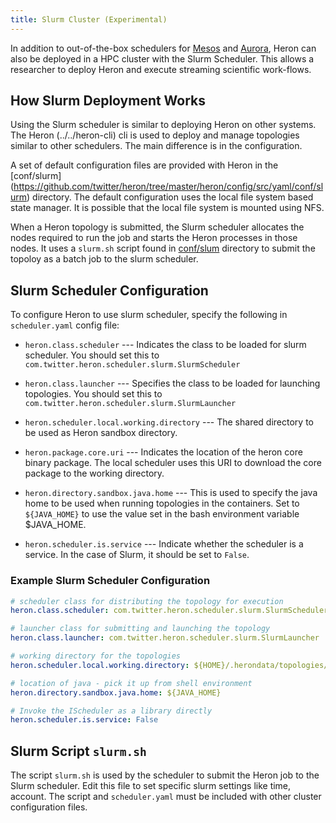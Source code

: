 ```yaml
---
title: Slurm Cluster (Experimental)
---
```


In addition to out-of-the-box schedulers for [Mesos](../mesos) and
[Aurora](../aurora), Heron can also be deployed in a HPC cluster with the Slurm Scheduler.
This allows a researcher to deploy Heron and execute streaming scientific work-flows.

## How Slurm Deployment Works

Using the Slurm scheduler is similar to deploying Heron on other systems. The Heron 
(../../heron-cli) cli is used to deploy and manage topologies similar to other 
schedulers. The main difference is in the configuration.

A set of default configuration files are provided with Heron in the [conf/slurm]
(https://github.com/twitter/heron/tree/master/heron/config/src/yaml/conf/slurm) directory. 
The default configuration uses the local file system based state manager. It is
possible that the local file system is mounted using NFS.

When a Heron topology is submitted, the Slurm scheduler allocates the nodes required to 
run the job and starts the Heron processes in those nodes. It uses a `slurm.sh` script found in 
[conf/slum](https://github.com/twitter/heron/tree/master/heron/config/src/yaml/conf/slurm)
directory to submit the topoloy as a batch job to the slurm scheduler.

## Slurm Scheduler Configuration

To configure Heron to use slurm scheduler, specify the following in `scheduler.yaml`
config file:

* `heron.class.scheduler` --- Indicates the class to be loaded for slurm scheduler.
You should set this to `com.twitter.heron.scheduler.slurm.SlurmScheduler`

* `heron.class.launcher` --- Specifies the class to be loaded for launching
topologies. You should set this to `com.twitter.heron.scheduler.slurm.SlurmLauncher`

* `heron.scheduler.local.working.directory` --- The shared directory to be used as
Heron sandbox directory.

* `heron.package.core.uri` --- Indicates the location of the heron core binary package.
The local scheduler uses this URI to download the core package to the working directory.

* `heron.directory.sandbox.java.home` --- This is used to specify the java home to
be used when running topologies in the containers. Set to `${JAVA_HOME}` to use
the value set in the bash environment variable $JAVA_HOME.

* `heron.scheduler.is.service` --- Indicate whether the scheduler
is a service. In the case of Slurm, it should be set to `False`.

### Example Slurm Scheduler Configuration

```yaml
# scheduler class for distributing the topology for execution
heron.class.scheduler: com.twitter.heron.scheduler.slurm.SlurmScheduler

# launcher class for submitting and launching the topology
heron.class.launcher: com.twitter.heron.scheduler.slurm.SlurmLauncher

# working directory for the topologies
heron.scheduler.local.working.directory: ${HOME}/.herondata/topologies/${CLUSTER}/${TOPOLOGY}

# location of java - pick it up from shell environment
heron.directory.sandbox.java.home: ${JAVA_HOME}

# Invoke the IScheduler as a library directly
heron.scheduler.is.service: False
```

## Slurm Script `slurm.sh`
   
The script `slurm.sh` is used by the scheduler to submit the Heron job to the Slurm scheduler. 
Edit this file to set specific slurm settings like time, account. The script and `scheduler.yaml`
must be included with other cluster configuration files. 
